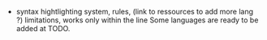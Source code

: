 * syntax hightlighting system, rules, (link to ressources to add more lang ?)
    limitations, works only within the line
Some languages are ready to be added at TODO.
